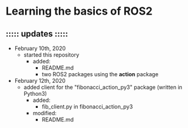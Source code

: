 # Learning the basics of ROS2

## ::::: updates :::::
- February 10th, 2020
	- started this repository
		- added:
			- README.md
			- two ROS2 packages using the __action__ package
- February 12th, 2020
	- added client for the "fibonacci\_action\_py3" package (written in Python3)
		- added:
			- fib_client.py in fibonacci\_action\_py3
		- modified:
			- README.md
